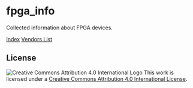 # fpga_info

Collected information about FPGA devices.

[Index](doc/index.md)
[Vendors List](doc/vendors.md)

## License

![Creative Commons Attribution 4.0 International Logo](https://i.creativecommons.org/l/by/4.0/80x15.png)
This work is licensed under a [Creative Commons Attribution 4.0 International License](https://creativecommons.org/licenses/by/4.0/).
